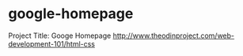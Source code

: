 # google-homepage

Project Title: Googe Homepage
http://www.theodinproject.com/web-development-101/html-css